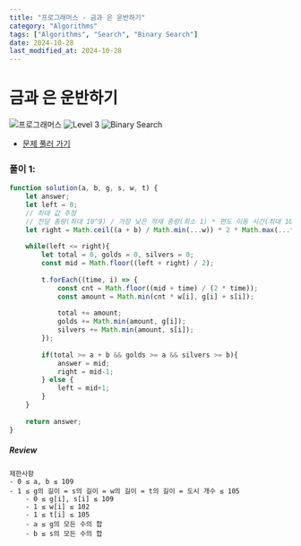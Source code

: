 ```yaml
---
title: "프로그래머스 - 금과 은 운반하기"
category: "Algorithms"
tags: ["Algorithms", "Search", "Binary Search"]
date: 2024-10-28
last_modified_at: 2024-10-28
---
```


# 금과 은 운반하기 

<img src="https://img.shields.io/badge/-프로그래머스-1e2a3c" alt="프로그래머스"/> <img src="https://img.shields.io/badge/-Level 3-orange" alt="Level 3"/> <img src="https://img.shields.io/badge/-Binary Search-mediumseagreen" alt="Binary Search"/> 

- [문제 풀러 가기](https://school.programmers.co.kr/learn/courses/30/lessons/86053)

### 풀이 1:

```js
function solution(a, b, g, s, w, t) {
    let answer;
    let left = 0;    
    // 최대 값 추정 
    // 전달 총량(최대 10^9) / 가장 낮은 적재 중량(최소 1) * 편도 이동 시간(최대 10^5) * 2
    let right = Math.ceil((a + b) / Math.min(...w)) * 2 * Math.max(...t);
    
    while(left <= right){
        let total = 0, golds = 0, silvers = 0;
        const mid = Math.floor((left + right) / 2);
        
        t.forEach((time, i) => {
            const cnt = Math.floor((mid + time) / (2 * time));    
            const amount = Math.min(cnt * w[i], g[i] + s[i]);
                                     
            total += amount;
            golds += Math.min(amount, g[i]); 
            silvers += Math.min(amount, s[i]);
        });
        
        if(total >= a + b && golds >= a && silvers >= b){
            answer = mid;
            right = mid-1; 
        } else {
            left = mid+1;
        }
    }
    
    return answer;
}
```

##### Review 

```
제한사항
- 0 ≤ a, b ≤ 109
- 1 ≤ g의 길이 = s의 길이 = w의 길이 = t의 길이 = 도시 개수 ≤ 105
    - 0 ≤ g[i], s[i] ≤ 109
    - 1 ≤ w[i] ≤ 102
    - 1 ≤ t[i] ≤ 105
    - a ≤ g의 모든 수의 합
    - b ≤ s의 모든 수의 합
```
